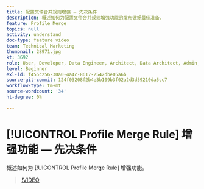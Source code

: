 ```yaml
---
title: 配置文件合并规则增强 — 先决条件
description: 概述如何为配置文件合并规则增强功能的发布做好最佳准备。
feature: Profile Merge
topics: null
activity: understand
doc-type: feature video
team: Technical Marketing
thumbnail: 28971.jpg
kt: 3692
role: User, Developer, Data Engineer, Architect, Data Architect, Admin, Leader
level: Beginner
exl-id: f455c256-30a0-4a4c-8617-2542dbe05a6b
source-git-commit: 124f03208f2b4e3b109b3f02a2d3d59210da5cc7
workflow-type: tm+mt
source-wordcount: '34'
ht-degree: 0%

---
```


# [!UICONTROL Profile Merge Rule] 增强功能 — 先决条件

概述如何为 [!UICONTROL Profile Merge Rule] 增强功能。

>[!VIDEO](https://video.tv.adobe.com/v/28971/?quality=12)
